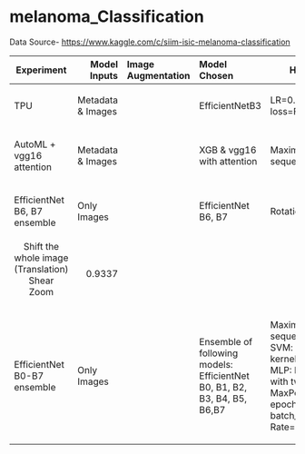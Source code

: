 # melanoma_Classification
Data Source- https://www.kaggle.com/c/siim-isic-melanoma-classification


| Experiment | Model Inputs | Image Augmentation |Model Chosen | Hyperparameters |LB Score |
| :---:         |       ---: | :---       | :---         |     :---:      |          ---: |
|  <p align="left">TPU</p>   |   <p align="left">Metadata & Images</p> | | <p align="left">EfficientNetB3</p> | <p align="left">LR=0.0001<br>loss=Focal Loss</p> |  0.8856  |
|  <p align="left">AutoML + vgg16 attention</p>   |  <p align="left">Metadata & Images</p> | |  <p align="left">XGB & vgg16 with attention</p>|  <p align="left">Maximum character sequence considered=128</p>|  0.9395  |
|  <p align="left">EfficientNet B6, B7 ensemble     |   <p align="left">Only Images</p> |  |  <p align="left">EfficientNet B6, B7</p> |  <p align="left">Rotation<br>
Shift the whole image (Translation)<br>Shear<br>Zoom</p> |  0.9337 |
|  <p align="left">EfficientNet B0-B7 ensemble   |  <p align="left">Only Images</p> | |  <p align="left">Ensemble of following models:  EfficientNet B0, B1, B2, B3, B4, B5, B6,B7</p> |  <p align="left">Maximum character sequence considered=512 SVM: kernel='rbf',gamma='auto', MLP: Dense and Sigmoid with two Conv1D & MaxPool layers, Number of epochs = 5, batch_size=16,Learning Rate=2e-6</p> | 0.9330 |
